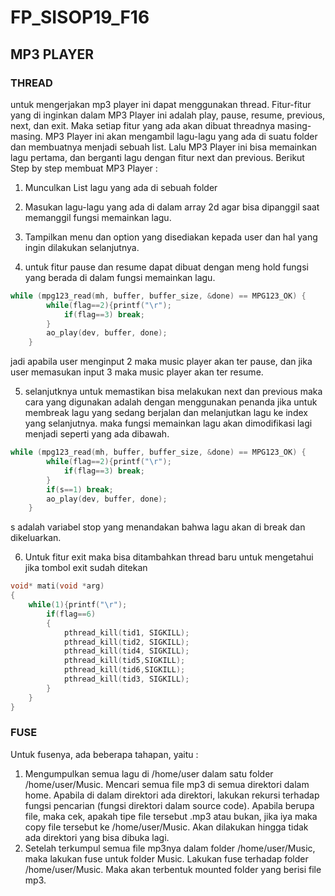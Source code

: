 # FP_SISOP19_F16

## MP3 PLAYER

### THREAD
untuk mengerjakan mp3 player ini dapat menggunakan thread. Fitur-fitur yang di inginkan dalam MP3 Player ini adalah play, pause, resume, previous, next, dan exit. Maka setiap fitur yang ada akan dibuat threadnya masing-masing. MP3 Player ini akan mengambil lagu-lagu yang ada di suatu folder dan membuatnya menjadi sebuah list. Lalu MP3 Player ini bisa memainkan lagu pertama, dan berganti lagu dengan fitur next dan previous. Berikut Step by step membuat MP3 Player :

1. Munculkan List lagu yang ada di sebuah folder

2. Masukan lagu-lagu yang ada di dalam array 2d agar bisa dipanggil saat memanggil fungsi memainkan lagu.

3. Tampilkan menu dan option yang disediakan kepada user dan hal yang ingin dilakukan selanjutnya.

4. untuk fitur pause dan resume dapat dibuat dengan meng hold fungsi yang berada di dalam fungsi memainkan lagu.

```c
while (mpg123_read(mh, buffer, buffer_size, &done) == MPG123_OK) {
        while(flag==2){printf("\r");
            if(flag==3) break;
        }
        ao_play(dev, buffer, done);
    }
```
jadi apabila user menginput 2 maka music player akan ter pause, dan jika user memasukan input 3 maka music player akan ter resume.

5. selanjutknya untuk memastikan bisa melakukan next dan previous maka cara yang digunakan adalah dengan menggunakan penanda jika untuk membreak lagu yang sedang berjalan dan melanjutkan lagu ke index yang selanjutnya. maka fungsi memainkan lagu akan dimodifikasi lagi menjadi seperti yang ada dibawah.

```c
while (mpg123_read(mh, buffer, buffer_size, &done) == MPG123_OK) {
        while(flag==2){printf("\r");
            if(flag==3) break;
        }
        if(s==1) break;
        ao_play(dev, buffer, done);
    }
```
s adalah variabel stop yang menandakan bahwa lagu akan di break dan dikeluarkan.

6. Untuk fitur exit maka bisa ditambahkan thread baru untuk mengetahui jika tombol exit sudah ditekan

```c
void* mati(void *arg)
{
    while(1){printf("\r");
        if(flag==6)
        {
            pthread_kill(tid1, SIGKILL);
            pthread_kill(tid2, SIGKILL);
            pthread_kill(tid4, SIGKILL);
            pthread_kill(tid5,SIGKILL);
            pthread_kill(tid6,SIGKILL);
            pthread_kill(tid3, SIGKILL);
        }
    }
}
```

### FUSE
Untuk fusenya, ada beberapa tahapan, yaitu :
1. Mengumpulkan semua lagu di /home/user dalam satu folder /home/user/Music.
        Mencari semua file mp3 di semua direktori dalam home. Apabila di dalam direktori ada direktori, lakukan rekursi terhadap fungsi pencarian (fungsi direktori dalam source code). Apabila berupa file, maka cek, apakah tipe file tersebut .mp3 atau bukan, jika iya maka copy file tersebut ke /home/user/Music. Akan dilakukan hingga tidak ada direktori yang bisa dibuka lagi.
2. Setelah terkumpul semua file mp3nya dalam folder /home/user/Music, maka lakukan fuse untuk folder Music.
        Lakukan fuse terhadap folder /home/user/Music. Maka akan terbentuk mounted folder yang berisi file mp3.
